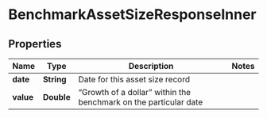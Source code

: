
# BenchmarkAssetSizeResponseInner

## Properties
Name | Type | Description | Notes
------------ | ------------- | ------------- | -------------
**date** | **String** | Date for this asset size record | 
**value** | **Double** | “Growth of a dollar” within the benchmark on the particular date | 



